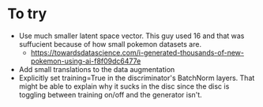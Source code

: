 
# To try
- Use much smaller latent space vector. This guy used 16 and that was suffucient because of how small pokemon datasets are.
    - https://towardsdatascience.com/i-generated-thousands-of-new-pokemon-using-ai-f8f09dc6477e
- Add small translations to the data augmentation
- Explicitly set training=True in the discriminator's BatchNorm layers. That might be able to explain why it sucks in the disc since the disc is toggling between training on/off and the generator isn't.
